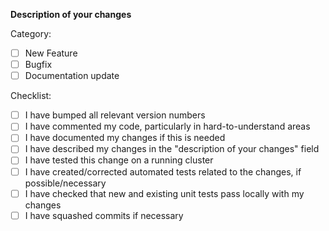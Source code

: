 **Description of your changes**

Category:

- [ ] New Feature
- [ ] Bugfix
- [ ] Documentation update

Checklist:

- [ ] I have bumped all relevant version numbers
- [ ] I have commented my code, particularly in hard-to-understand areas
- [ ] I have documented my changes if this is needed
- [ ] I have described my changes in the "description of your changes" field
- [ ] I have tested this change on a running cluster 
- [ ] I have created/corrected automated tests related to the changes, if possible/necessary
- [ ] I have checked that new and existing unit tests pass locally with my changes
- [ ] I have squashed commits if necessary